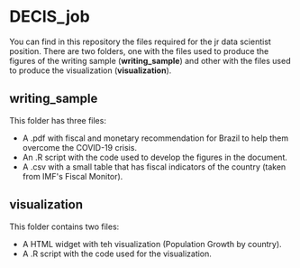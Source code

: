 # DECIS_job
You can find in this repository the files required for the jr data scientist position. There are two folders, one with the files used to produce the figures of the writing sample (**writing_sample**) and other with the files used to produce the visualization (**visualization**).

## writing_sample
This folder has three files:
  - A .pdf with fiscal and monetary recommendation for Brazil to help them overcome the COVID-19 crisis.
  - An .R script with the code used to develop the figures in the document.
  - A .csv with a small table that has fiscal indicators of the country (taken from IMF's Fiscal Monitor).

## visualization
This folder contains two files:
  - A HTML widget with teh visualization (Population Growth by country).
  - A .R script with the code used for the visualization. 


